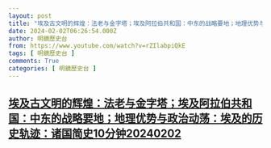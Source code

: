 ```yaml
---
layout: post
title: "埃及古文明的辉煌：法老与金字塔；埃及阿拉伯共和国：中东的战略要地；地理优势与政治动荡：埃及的历史轨迹：诸国简史10分钟20240202"
date: 2024-02-02T06:26:54.000Z
author: 明鏡歷史台
from: https://www.youtube.com/watch?v=rZIlabpiQkE
tags: [ 明鏡歷史台 ]
comments: True
categories: [ 明鏡歷史台 ]
---
```

<!--1706855214000-->
[埃及古文明的辉煌：法老与金字塔；埃及阿拉伯共和国：中东的战略要地；地理优势与政治动荡：埃及的历史轨迹：诸国简史10分钟20240202](https://www.youtube.com/watch?v=rZIlabpiQkE)
------

<div>

</div>
